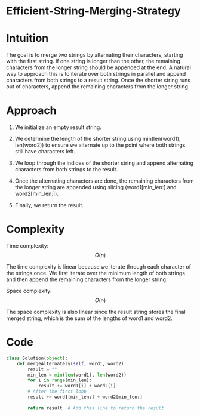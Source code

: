 # Efficient-String-Merging-Strategy

# Intuition

The goal is to merge two strings by alternating their characters, starting with the first string. If one string is longer than the other, the remaining characters from the longer string should be appended at the end. A natural way to approach this is to iterate over both strings in parallel and append characters from both strings to a result string. Once the shorter string runs out of characters, append the remaining characters from the longer string.

# Approach

1. We initialize an empty result string.
   
2. We determine the length of the shorter string using min(len(word1), len(word2)) to ensure we alternate up to the point where both strings still have characters left.
   
3. We loop through the indices of the shorter string and append alternating characters from both strings to the result.
   
4. Once the alternating characters are done, the remaining characters from the longer string are appended using slicing (word1[min_len:] and word2[min_len:]).
   
5. Finally, we return the result.

# Complexity

Time complexity: $$O(n)$$

The time complexity is linear because we iterate through each character of the strings once. We first iterate over the minimum length of both strings and then append the remaining characters from the longer string.


Space complexity: $$O(n)$$

The space complexity is also linear since the result string stores the final merged string, which is the sum of the lengths of word1 and word2.

# Code
```python []
class Solution(object):
    def mergeAlternately(self, word1, word2):
        result = ""
        min_len = min(len(word1), len(word2))
        for i in range(min_len):
            result += word1[i] + word2[i]
        # After the first loop
        result += word1[min_len:] + word2[min_len:]
        
        return result  # Add this line to return the result
```

